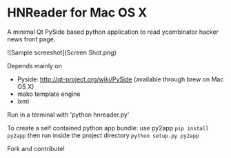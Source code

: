 HNReader for Mac OS X
=====================
A minimal Qt PySide based python application to read ycombinator 
hacker news front page.


![Sample screeshot](Screen Shot.png)


Depends mainly on 
- Pyside: http://qt-project.org/wiki/PySide (available through brew on Mac OS X)
- mako template engine
- lxml

Run in a terminal with 'python hnreader.py'

To create a self contained python app bundle: use py2app
`pip install py2app`
then run inside the project directory
`python setup.py py2app`

Fork and contribute!
